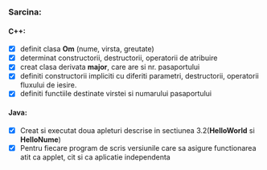 ### Sarcina:
#### C++:
 - [x] definit clasa **Om** (nume, virsta, greutate)
 - [x] determinat constructorii, destructorii, operatorii de atribuire
 - [x] creat clasa derivata **major**, care are si nr. pasaportului
 - [x] definiti constructorii impliciti cu diferiti parametri, destructorii, operatorii fluxului de iesire.
 - [x] definiti functiile destinate virstei si numarului pasaportului

#### Java:
 - [x] Creat si executat doua apleturi descrise in sectiunea 3.2(**HelloWorld** si **HelloNume**)
 - [x] Pentru fiecare program de scris versiunile care sa asigure functionarea atit ca applet, cit si ca aplicatie independenta

